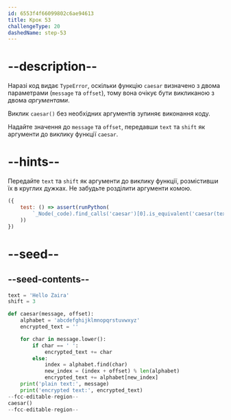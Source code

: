 ```yaml
---
id: 6553f4f66099802c6ae94613
title: Крок 53
challengeType: 20
dashedName: step-53
---
```


# --description--

Наразі код видає `TypeError`, оскільки функцію `caesar` визначено з двома параметрами (`message` та `offset`), тому вона очікує бути викликаною з двома *аргументами*.

Виклик `caesar()` без необхідних аргументів зупиняє виконання коду.

Надайте значення до `message` та `offset`, передавши `text` та `shift` як аргументи до виклику функції `caesar`.

# --hints--

Передайте `text` та `shift` як аргументи до виклику функції, розмістивши їх в круглих дужках. Не забудьте розділити аргументи комою.

```js
({
    test: () => assert(runPython(
        `_Node(_code).find_calls('caesar')[0].is_equivalent('caesar(text, shift)')`
    ))
})
```

# --seed--

## --seed-contents--

```py
text = 'Hello Zaira'
shift = 3

def caesar(message, offset):
    alphabet = 'abcdefghijklmnopqrstuvwxyz'
    encrypted_text = ''

    for char in message.lower():
        if char == ' ':
            encrypted_text += char
        else:
            index = alphabet.find(char)
            new_index = (index + offset) % len(alphabet)
            encrypted_text += alphabet[new_index]
    print('plain text:', message)
    print('encrypted text:', encrypted_text)
--fcc-editable-region--
caesar()
--fcc-editable-region--
```
